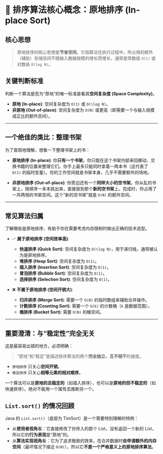 # 📝 排序算法核心概念：原地排序 (In-place Sort)

## 核心思想

> 原地排序的核心思想是**节省空间**。它指算法在执行过程中，所占用的额外（辅助）存储空间不随输入数据规模的增长而增长，通常是常数级 `O(1)` 或对数级 `O(log N)`。

## 关键判断标准

判断一个算法是否为“原地”的唯一标准是看其**空间复杂度 (Space Complexity)**。

- **原地 (In-place)**: 空间复杂度为 `O(1)` 或 `O(\log N)`。
- **非原地 (Out-of-place)**: 空间复杂度为 `O(N)` 或更高（即需要一个与输入规模成正比的额外空间）。

---

## 一个绝佳的类比：整理书架

为了直观地理解，想象一下整理书架上的书：

-   **原地排序 (In-place)**:
    你**只有一个书架**。你只能在这个书架内部来回挪动、交换书籍的位置来整理它们。你手上最多只能同时拿着一两本书（这代表了 `O(1)` 的临时变量）。你的工作空间就是书架本身，几乎不需要额外的场地。

-   **非原地排序 (Out-of-place)**:
    你旁边还有一个**同样大小的空书架**。你从乱的书架上，按顺序一本本挑出来，直接放到那个**新的空书架**上。完成时，你占用了一共两倍的书架空间。这个“新的空书架”就是 `O(N)` 的额外空间。

---

## 常见算法归属

了解哪些是原地排序，有助于你在需要考虑内存限制时做出正确的技术选型。

-   ✅ **属于原地排序 (空间效率高)**:
    -   **快速排序 (Quick Sort)**: 空间复杂度为 `O(\log N)`，用于递归栈，通常被认为是原地排序。
    -   **堆排序 (Heap Sort)**: 空间复杂度为 `O(1)`。
    -   **插入排序 (Insertion Sort)**: 空间复杂度为 `O(1)`。
    -   **冒泡排序 (Bubble Sort)**: 空间复杂度为 `O(1)`。
    -   **选择排序 (Selection Sort)**: 空间复杂度为 `O(1)`。

-   ❌ **不属于原地排序 (空间开销大)**:
    -   **归并排序 (Merge Sort)**: 需要一个 `O(N)` 的临时数组来辅助合并操作。
    -   **计数排序 (Counting Sort)**: 需要一个 `O(k)` 的计数桶（`k` 是数据范围）。
    -   **桶排序 (Bucket Sort)**: 需要 `O(N)` 的桶空间。

---

## 重要澄清：与“稳定性”完全无关

这是最容易出错的地方，必须明确：

> “原地”和“稳定”是描述排序算法的两个**完全独立、互不相干**的维度。

-   `原地排序` 只关心**空间开销**。
-   `稳定排序` 只关心**相等元素的相对顺序**。

一个算法可以是**原地的且稳定的**（如插入排序），也可以是**原地的但不稳定的**（如快速排序）。绝对不能用一个属性去推断另一个。

## `List.sort()` 的情况回顾

Java 的 `List.sort()`（底层为 TimSort）是一个需要特别理解的特例：

-   从**使用者视角**看：它直接修改了你传入的那个 List，没有返回一个新的 List，所以它的**行为表现**是“原地”的。
-   从**算法实现视角**看：它为了追求极致的效率，在合并数据时**会申请额外的内存空间**（最坏情况下接近 `O(N)`），所以它**不是一个严格意义上的原地排序算法**。
